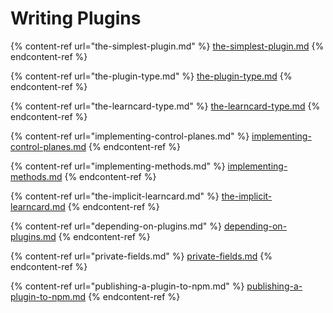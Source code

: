 # Writing Plugins

{% content-ref url="the-simplest-plugin.md" %}
[the-simplest-plugin.md](the-simplest-plugin.md)
{% endcontent-ref %}

{% content-ref url="the-plugin-type.md" %}
[the-plugin-type.md](the-plugin-type.md)
{% endcontent-ref %}

{% content-ref url="the-learncard-type.md" %}
[the-learncard-type.md](the-learncard-type.md)
{% endcontent-ref %}

{% content-ref url="implementing-control-planes.md" %}
[implementing-control-planes.md](implementing-control-planes.md)
{% endcontent-ref %}

{% content-ref url="implementing-methods.md" %}
[implementing-methods.md](implementing-methods.md)
{% endcontent-ref %}

{% content-ref url="the-implicit-learncard.md" %}
[the-implicit-learncard.md](the-implicit-learncard.md)
{% endcontent-ref %}

{% content-ref url="depending-on-plugins.md" %}
[depending-on-plugins.md](depending-on-plugins.md)
{% endcontent-ref %}

{% content-ref url="private-fields.md" %}
[private-fields.md](private-fields.md)
{% endcontent-ref %}

{% content-ref url="publishing-a-plugin-to-npm.md" %}
[publishing-a-plugin-to-npm.md](publishing-a-plugin-to-npm.md)
{% endcontent-ref %}
